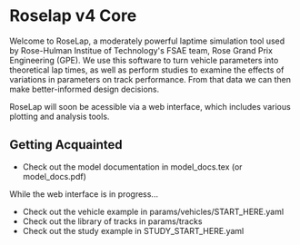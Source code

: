# Roselap v4 Core
Welcome to RoseLap, a moderately powerful laptime simulation tool used by Rose-Hulman Institue of Technology's FSAE team, Rose Grand Prix Engineering (GPE). We use this software to turn vehicle parameters into theoretical lap times, as well as perform studies to examine the effects of variations in parameters on track performance. From that data we can then make better-informed design decisions.

RoseLap will soon be acessible via a web interface, which includes various plotting and analysis tools.

## Getting Acquainted

- Check out the model documentation in model_docs.tex (or model_docs.pdf)

While the web interface is in progress...

- Check out the vehicle example in params/vehicles/START_HERE.yaml
- Check out the library of tracks in params/tracks
- Check out the study example in STUDY_START_HERE.yaml
